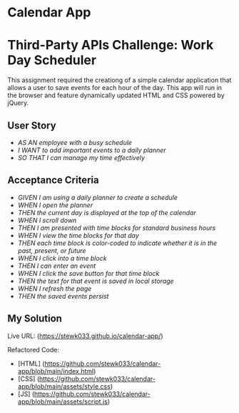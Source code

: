 # Calendar App
# Third-Party APIs Challenge: Work Day Scheduler

This assignment required the creationg of a simple calendar application that allows a user to save events for each hour of the day. This app will run in the browser and feature dynamically updated HTML and CSS powered by jQuery.

## User Story

* _AS AN employee with a busy schedule_
* _I WANT to add important events to a daily planner_
* _SO THAT I can manage my time effectively_

## Acceptance Criteria

* _GIVEN I am using a daily planner to create a schedule_
* _WHEN I open the planner_
* _THEN the current day is displayed at the top of the calendar_
* _WHEN I scroll down_
* _THEN I am presented with time blocks for standard business hours_
* _WHEN I view the time blocks for that day_
* _THEN each time block is color-coded to indicate whether it is in the past, present, or future_
* _WHEN I click into a time block_
* _THEN I can enter an event_
* _WHEN I click the save button for that time block_
* _THEN the text for that event is saved in local storage_
* _WHEN I refresh the page_
* _THEN the saved events persist_

## My Solution

Live URL: (https://stewk033.github.io/calendar-app/)

Refactored Code:
* [HTML] (https://github.com/stewk033/calendar-app/blob/main/index.html)
* [CSS] (https://github.com/stewk033/calendar-app/blob/main/assets/style.css)
* [JS] (https://github.com/stewk033/calendar-app/blob/main/assets/script.js)